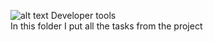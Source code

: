 ![alt text](https://uploads-ssl.webflow.com/6105315644a26f77912a1ada/63eea844ae4e3022154e2878_Holberton.png)
Developer tools  
In this folder I put all the tasks from the project
